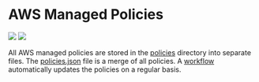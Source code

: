 # AWS Managed Policies

![](https://shields.io/date/1699857271.svg?label=last%20run)
![](https://shields.io/date/1699857271.svg?label=last%20updated)

All AWS managed policies are stored in the [policies](policies) directory into
separate files. The [policies.json](policies/policies.json) file is a merge of
all policies. A [workflow](.github/workflows/list-policies.yaml) automatically
updates the policies on a regular basis.
